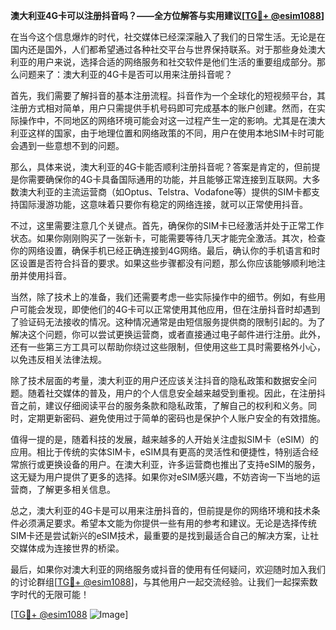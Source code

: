 **澳大利亚4G卡可以注册抖音吗？——全方位解答与实用建议[[TG💪+ @esim1088](https://t.me/s/esim1088)]**

在当今这个信息爆炸的时代，社交媒体已经深深融入了我们的日常生活。无论是在国内还是国外，人们都希望通过各种社交平台与世界保持联系。对于那些身处澳大利亚的用户来说，选择合适的网络服务和社交软件是他们生活的重要组成部分。那么问题来了：澳大利亚的4G卡是否可以用来注册抖音呢？

首先，我们需要了解抖音的基本注册流程。抖音作为一个全球化的短视频平台，其注册方式相对简单，用户只需提供手机号码即可完成基本的账户创建。然而，在实际操作中，不同地区的网络环境可能会对这一过程产生一定的影响。尤其是在澳大利亚这样的国家，由于地理位置和网络政策的不同，用户在使用本地SIM卡时可能会遇到一些意想不到的问题。

那么，具体来说，澳大利亚的4G卡能否顺利注册抖音呢？答案是肯定的，但前提是你需要确保你的4G卡具备国际通用的功能，并且能够正常连接到互联网。大多数澳大利亚的主流运营商（如Optus、Telstra、Vodafone等）提供的SIM卡都支持国际漫游功能，这意味着只要你有稳定的网络连接，就可以正常使用抖音。

不过，这里需要注意几个关键点。首先，确保你的SIM卡已经激活并处于正常工作状态。如果你刚刚购买了一张新卡，可能需要等待几天才能完全激活。其次，检查你的网络设置，确保手机已经正确连接到4G网络。最后，确认你的手机语言和时区设置是否符合抖音的要求。如果这些步骤都没有问题，那么你应该能够顺利地注册并使用抖音。

当然，除了技术上的准备，我们还需要考虑一些实际操作中的细节。例如，有些用户可能会发现，即使他们的4G卡可以正常使用其他应用，但在注册抖音时却遇到了验证码无法接收的情况。这种情况通常是由短信服务提供商的限制引起的。为了解决这个问题，你可以尝试更换运营商，或者直接通过电子邮件进行注册。此外，还有一些第三方工具可以帮助你绕过这些限制，但使用这些工具时需要格外小心，以免违反相关法律法规。

除了技术层面的考量，澳大利亚的用户还应该关注抖音的隐私政策和数据安全问题。随着社交媒体的普及，用户的个人信息安全越来越受到重视。因此，在注册抖音之前，建议仔细阅读平台的服务条款和隐私政策，了解自己的权利和义务。同时，定期更新密码、避免使用过于简单的密码也是保护个人账户安全的有效措施。

值得一提的是，随着科技的发展，越来越多的人开始关注虚拟SIM卡（eSIM）的应用。相比于传统的实体SIM卡，eSIM具有更高的灵活性和便捷性，特别适合经常旅行或更换设备的用户。在澳大利亚，许多运营商也推出了支持eSIM的服务，这无疑为用户提供了更多的选择。如果你对eSIM感兴趣，不妨咨询一下当地的运营商，了解更多相关信息。

总之，澳大利亚的4G卡是可以用来注册抖音的，但前提是你的网络环境和技术条件必须满足要求。希望本文能为你提供一些有用的参考和建议。无论是选择传统SIM卡还是尝试新兴的eSIM技术，最重要的是找到最适合自己的解决方案，让社交媒体成为连接世界的桥梁。

最后，如果你对澳大利亚的网络服务或抖音的使用有任何疑问，欢迎随时加入我们的讨论群组[[TG💪+ @esim1088](https://t.me/s/esim1088)]，与其他用户一起交流经验。让我们一起探索数字时代的无限可能！

[[TG💪+ @esim1088](https://t.me/s/esim1088) ![Image](https://i.postimg.cc/4NQfJmqS/Snipaste-2025-05-13-00-14-12.png)]